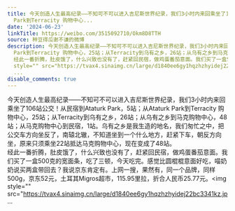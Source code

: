 ```yaml
---
title: 今天创造人生最高纪录——不知可不可以进入吉尼斯世界纪录，我们3小时内来回乘坐了106站公交！从民宿到Ataturk Park，5站；从Ataturk
  Park到Terracity 购物中心...
date: '2024-06-23'
linkTitle: https://weibo.com/3515092710/Okm8D8TTH
source: 种豆得瓜谢不谦的微博
description: 今天创造人生最高纪录——不知可不可以进入吉尼斯世界纪录，我们3小时内来回乘坐了106站公交！从民宿到Ataturk Park，5站；从Ataturk
  Park到Terracity 购物中心，25站；从Terracity到乌有之乡，26站；从乌有之乡到马克购物中心，48站；从马克购物中心到民宿，1站。乌有之乡是我生造的地名，我们匆忙之中，把公交车方向坐反了，南辕北辙，不知道坐到一个什么地方，赶紧下车，朝反方向坐，原来只须乘坐22站抵达马克购物中心，现在变成了48站。<br>
  经此一番折腾，肚皮饿了，什么兴致也没有了，赶紧回民宿，做鸡蛋番茄意面。我们买了一盒500克的宽面条，吃了三顿，今天吃完。感觉比圆棍棍意面好吃，喵奶奶说买两盒带回去？我说京东肯定有。上网一搜，果然有，同一个品牌，同样500g，京东52元，土耳其Migros超市，115.95里拉，折合人民币25.77元。<img
  style="" src="https://tvax4.sinaimg.cn/large/d1840ee6gy1hqzhzhyidej22bc3341kz.jp
  ...
disable_comments: true
---
```

今天创造人生最高纪录——不知可不可以进入吉尼斯世界纪录，我们3小时内来回乘坐了106站公交！从民宿到Ataturk Park，5站；从Ataturk Park到Terracity 购物中心，25站；从Terracity到乌有之乡，26站；从乌有之乡到马克购物中心，48站；从马克购物中心到民宿，1站。乌有之乡是我生造的地名，我们匆忙之中，把公交车方向坐反了，南辕北辙，不知道坐到一个什么地方，赶紧下车，朝反方向坐，原来只须乘坐22站抵达马克购物中心，现在变成了48站。<br> 经此一番折腾，肚皮饿了，什么兴致也没有了，赶紧回民宿，做鸡蛋番茄意面。我们买了一盒500克的宽面条，吃了三顿，今天吃完。感觉比圆棍棍意面好吃，喵奶奶说买两盒带回去？我说京东肯定有。上网一搜，果然有，同一个品牌，同样500g，京东52元，土耳其Migros超市，115.95里拉，折合人民币25.77元。<img style="" src="https://tvax4.sinaimg.cn/large/d1840ee6gy1hqzhzhyidej22bc3341kz.jp ...